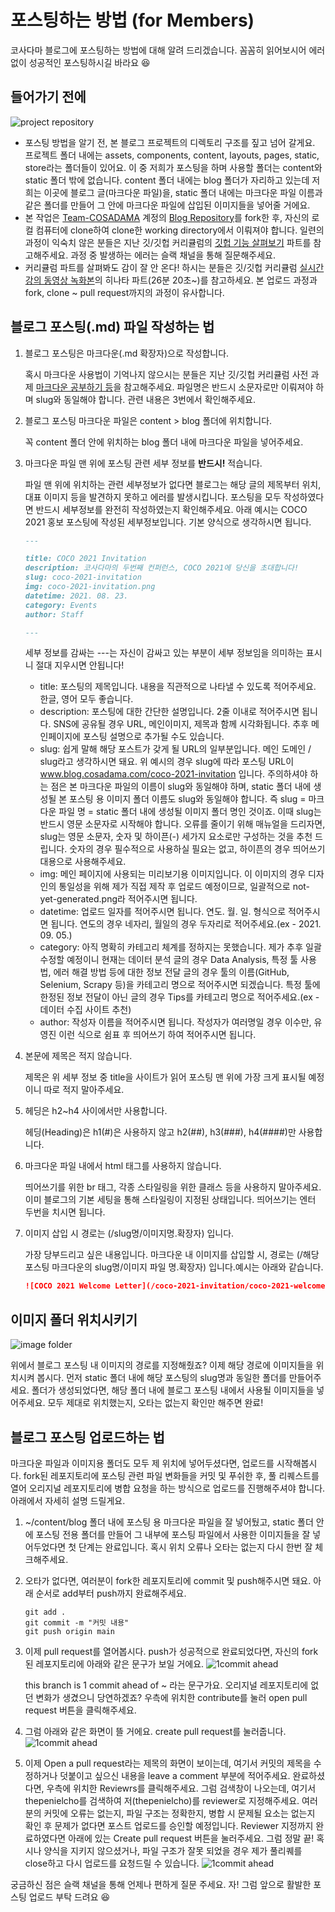 # 포스팅하는 방법 (for Members)

코사다마 블로그에 포스팅하는 방법에 대해 알려 드리겠습니다.
꼼꼼히 읽어보시어 에러 없이 성공적인 포스팅하시길 바라요 😆

## 들어가기 전에

![project repository](./assets/resources/etc-imgs/project_repository.png)

- 포스팅 방법을 알기 전, 본 블로그 프로젝트의 디렉토리 구조를 짚고 넘어 갈게요. 프로젝트 폴더 내에는 assets, components, content, layouts, pages, static, store라는 폴더들이 있어요. 이 중 저희가 포스팅을 하며 사용할 폴더는 content와 static 폴더 밖에 없습니다. content 폴더 내에는 blog 폴더가 자리하고 있는데 저희는 이곳에 블로그 글(마크다운 파일)을, static 폴더 내에는 마크다운 파일 이름과 같은 폴더를 만들어 그 안에 마크다운 파일에 삽입된 이미지들을 넣어줄 거에요.
- 본 작업은 [Team-COSADAMA](https://github.com/Team-COSADAMA) 계정의 [Blog Repository](https://github.com/Team-COSADAMA/Blog)를 fork한 후, 자신의 로컬 컴퓨터에 clone하여 clone한 working directory에서 이뤄져야 합니다. 일련의 과정이 익숙치 않은 분들은 지난 깃/깃헙 커리큘럼의 [깃헙 기능 살펴보기](https://github.com/Team-COSADAMA/2021-Curriculum/blob/main/GitHub-Guides/github-must-know-features.md) 파트를 참고해주세요. 과정 중 발생하는 에러는 슬랙 채널을 통해 질문해주세요.
- 커리큘럼 파트를 살펴봐도 감이 잘 안 온다! 하시는 분들은 깃/깃헙 커리큘럼 [실시간 강의 동영상 녹화본](https://www.youtube.com/watch?v=VqGNIvVah90&t=1187s)의 히나타 파트(26분 20초~)를 참고하세요. 본 업로드 과정과 fork, clone ~ pull request까지의 과정이 유사합니다.

## 블로그 포스팅(.md) 파일 작성하는 법
1. 블로그 포스팅은 마크다운(.md 확장자)으로 작성합니다. 

    혹시 마크다운 사용법이 기억나지 않으시는 분들은 지난 깃/깃헙 커리큘럼 사전 과제 [마크다운 공부하기 등](https://cosadama.notion.site/b1f2d31abeae47e1ae3f49b28abfa897)을 참고해주세요. 파일명은 반드시 소문자로만 이뤄져야 하며 slug와 동일해야 합니다. 관련 내용은 3번에서 확인해주세요.

2. 블로그 포스팅 마크다운 파일은 content > blog 폴더에 위치합니다.

    꼭 content 폴더 안에 위치하는 blog 폴더 내에 마크다운 파일을 넣어주세요.

3. 마크다운 파일 맨 위에 포스팅 관련 세부 정보를 **반드시!** 적습니다.

    파일 맨 위에 위치하는 관련 세부정보가 없다면 블로그는 해당 글의 제목부터 위치, 대표 이미지 등을 발견하지 못하고 에러를 발생시킵니다. 포스팅을 모두 작성하였다면 반드시 세부정보를 완전히 작성하였는지 확인해주세요. 아래 예시는 COCO 2021 홍보 포스팅에 작성된 세부정보입니다. 기본 양식으로 생각하시면 됩니다.
    ```markdown
    ---

    title: COCO 2021 Invitation
    description: 코사다마의 두번째 컨퍼런스, COCO 2021에 당신을 초대합니다!
    slug: coco-2021-invitation
    img: coco-2021-invitation.png
    datetime: 2021. 08. 23.
    category: Events
    author: Staff

    ---
    ```
    세부 정보를 감싸는 ---는 자신이 감싸고 있는 부분이 세부 정보임을 의미하는 표시니 절대 지우시면 안됩니다!
    - title: 포스팅의 제목입니다. 내용을 직관적으로 나타낼 수 있도록 적어주세요. 한글, 영어 모두 좋습니다.
    - description: 포스팅에 대한 간단한 설명입니다. 2줄 이내로 적어주시면 됩니다. SNS에 공유될 경우 URL, 메인이미지, 제목과 함께 시각화됩니다. 추후 메인페이지에 포스팅 설명으로 추가될 수도 있습니다.
    - slug: 쉽게 말해 해당 포스트가 갖게 될 URL의 일부분입니다. 메인 도메인 / slug라고 생각하시면 돼요. 위 예시의 경우 slug에 따라 포스팅 URL이 www.blog.cosadama.com/coco-2021-invitation 입니다. 주의하셔야 하는 점은 본 마크다운 파일의 이름이 slug와 동일해야 하며, static 폴더 내에 생성될 본 포스팅 용 이미지 폴더 이름도 slug와 동일해야 합니다. 즉 slug = 마크다운 파일 명 = static 폴더 내에 생성될 이미지 폴더 명인 것이죠. 이때 slug는 반드시 영문 소문자로 시작해야 합니다. 오류를 줄이기 위해 매뉴얼을 드리자면, slug는 영문 소문자, 숫자 및 하이픈(-) 세가지 요소로만 구성하는 것을 추천 드립니다. 숫자의 경우 필수적으로 사용하실 필요는 없고, 하이픈의 경우 띄어쓰기 대용으로 사용해주세요.
    - img: 메인 페이지에 사용되는 미리보기용 이미지입니다. 이 이미지의 경우 디자인의 통일성을 위해 제가 직접 제작 후 업로드 예정이므로, 일괄적으로 not-yet-generated.png라 적어주시면 됩니다.
    - datetime: 업로드 일자를 적어주시면 됩니다. 연도. 월. 일. 형식으로 적어주시면 됩니다. 연도의 경우 네자리, 월일의 경우 두자리로 적어주세요.(ex - 2021. 09. 05.)
    - category: 아직 명확히 카테고리 체계를 정하지는 못했습니다. 제가 추후 일괄 수정할 예정이니 현재는 데이터 분석 글의 경우 Data Analysis, 특정 툴 사용법, 에러 해결 방법 등에 대한 정보 전달 글의 경우 툴의 이름(GitHub, Selenium, Scrapy 등)을 카테고리 명으로 적어주시면 되겠습니다. 특정 툴에 한정된 정보 전달이 아닌 글의 경우 Tips를 카테고리 명으로 적어주세요.(ex - 데이터 수집 사이트 추천)
    - author: 작성자 이름을 적어주시면 됩니다. 작성자가 여러명일 경우 이수만, 유영진 이런 식으로 쉼표 후 띄어쓰기 하여 적어주시면 됩니다.


4. 본문에 제목은 적지 않습니다.

    제목은 위 세부 정보 중 title을 사이트가 읽어 포스팅 맨 위에 가장 크게 표시될 예정이니 따로 적지 말아주세요.

5. 헤딩은 h2~h4 사이에서만 사용합니다.

    헤딩(Heading)은 h1(#)은 사용하지 않고 h2(##), h3(###), h4(####)만 사용합니다.

6. 마크다운 파일 내에서 html 태그를 사용하지 않습니다.

    띄어쓰기를 위한 br 태그, 각종 스타일링을 위한 클래스 등을 사용하지 말아주세요. 이미 블로그의 기본 세팅을 통해 스타일링이 지정된 상태입니다. 띄어쓰기는 엔터 두번을 치시면 됩니다.

7. 이미지 삽입 시 경로는 (/slug명/이미지명.확장자) 입니다.

    가장 당부드리고 싶은 내용입니다. 마크다운 내 이미지를 삽입할 시, 경로는 (/해당 포스팅 마크다운의 slug명/이미지 파일 명.확장자) 입니다.예시는 아래와 같습니다.
    ```markdown
    ![COCO 2021 Welcome Letter](/coco-2021-invitation/coco-2021-welcomeletter.png)
    ```

## 이미지 폴더 위치시키기

![image folder](./assets/resources/etc-imgs/image_folder.png)

위에서 블로그 포스팅 내 이미지의 경로를 지정해줬죠? 이제 해당 경로에 이미지들을 위치시켜 봅시다. 먼저 static 폴더 내에 해당 포스팅의 slug명과 동일한 폴더를 만들어주세요. 폴더가 생성되었다면, 해당 폴더 내에 블로그 포스팅 내에서 사용될 이미지들을 넣어주세요. 모두 제대로 위치했는지, 오타는 없는지 확인만 해주면 완료!

## 블로그 포스팅 업로드하는 법
마크다운 파일과 이미지용 폴더도 모두 제 위치에 넣어두셨다면, 업로드를 시작해봅시다. fork된 레포지토리에 포스팅 관련 파일 변화들을 커밋 및 푸쉬한 후, 풀 리퀘스트를 열어 오리지널 레포지토리에 병합 요청을 하는 방식으로 업로드를 진행해주셔야 합니다. 아래에서 자세히 설명 드릴게요.

1. ~/content/blog 폴더 내에 포스팅 용 마크다운 파일을 잘 넣어뒀고, static 폴더 안에 포스팅 전용 폴더를 만들어 그 내부에 포스팅 파일에서 사용한 이미지들을 잘 넣어두었다면 첫 단계는 완료입니다. 혹시 위치 오류나 오타는 없는지 다시 한번 잘 체크해주세요.

2. 오타가 없다면, 여러분이 fork한 레포지토리에 commit 및 push해주시면 돼요. 아래 순서로 add부터 push까지 완료해주세요.
    ```shell
    git add .
    git commit -m "커밋 내용"
    git push origin main
    ```

3. 이제 pull request를 열어봅시다. push가 성공적으로 완료되었다면, 자신의 fork된 레포지토리에 아래와 같은 문구가 보일 거에요.
![1commit ahead](./assets/resources/etc-imgs/howtopost1.png)

    this branch is 1 commit ahead of ~ 라는 문구가요. 오리지널 레포지토리에 없던 변화가 생겼으니 당연하겠죠? 우측에 위치한 contribute를 눌러 open pull request 버튼을 클릭해주세요.

4. 그럼 아래와 같은 화면이 뜰 거에요. create pull request를 눌러줍니다.
![1commit ahead](./assets/resources/etc-imgs/howtopost2.png)

5. 이제 Open a pull request라는 제목의 화면이 보이는데, 여기서 커밋의 제목을 수정하거나 덧붙이고 싶으신 내용을 leave a comment 부분에 적어주세요. 완료하셨다면, 우측에 위치한 Reviewrs를 클릭해주세요. 그럼 검색창이 나오는데, 여기서 thepenielcho를 검색하여 저(thepenielcho)를 reviewer로 지정해주세요. 여러분의 커밋에 오류는 없는지, 파일 구조는 정확한지, 병합 시 문제될 요소는 없는지 확인 후 문제가 없다면 포스트 업로드를 승인할 예정입니다. Reviewer 지정까지 완료하였다면 아래에 있는 Create pull request 버튼을 눌러주세요. 그럼 정말 끝! 혹시나 양식을 지키지 않으셨거나, 파일 구조가 잘못 되었을 경우 제가 풀리퀘를 close하고 다시 업로드를 요청드릴 수 있습니다.
![1commit ahead](./assets/resources/etc-imgs/howtopost3.png)


궁금하신 점은 슬랙 채널을 통해 언제나 편하게 질문 주세요. 자! 그럼 앞으로 활발한 포스팅 업로드 부탁 드려요 😆
